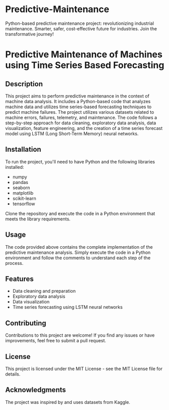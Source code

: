 # Predictive-Maintenance
 Python-based predictive maintenance project: revolutionizing industrial maintenance. Smarter, safer, cost-effective future for industries. Join the transformative journey!
 
# Predictive Maintenance of Machines using Time Series Based Forecasting

## Description
This project aims to perform predictive maintenance in the context of machine data analysis. It includes a Python-based code that analyzes machine data and utilizes time series-based forecasting techniques to predict machine failures. The project utilizes various datasets related to machine errors, failures, telemetry, and maintenance. The code follows a step-by-step approach for data cleaning, exploratory data analysis, data visualization, feature engineering, and the creation of a time series forecast model using LSTM (Long Short-Term Memory) neural networks.

## Installation
To run the project, you'll need to have Python and the following libraries installed:

- numpy
- pandas
- seaborn
- matplotlib
- scikit-learn
- tensorflow

Clone the repository and execute the code in a Python environment that meets the library requirements.

## Usage
The code provided above contains the complete implementation of the predictive maintenance analysis. Simply execute the code in a Python environment and follow the comments to understand each step of the process.

## Features
- Data cleaning and preparation
- Exploratory data analysis
- Data visualization
- Time series forecasting using LSTM neural networks

## Contributing
Contributions to this project are welcome! If you find any issues or have improvements, feel free to submit a pull request.

## License
This project is licensed under the MIT License - see the MIT License file for details.

## Acknowledgments
The project was inspired by and uses datasets from Kaggle.
